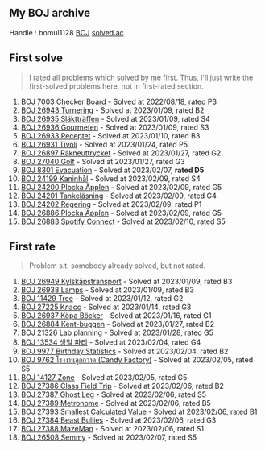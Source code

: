 ## My BOJ archive

Handle : bomul1128 [BOJ](https://www.acmicpc.net/user/bomul1128) [solved.ac](https://solved.ac/profile/bomul1128)



## First solve

> I rated all problems which solved by me first. Thus, I'll just write the first-solved problems here, not in first-rated section.

1. [BOJ 7003 Checker Board](https://www.acmicpc.net/problem/7003) - Solved at 2022/08/18, rated P3
2. [BOJ 26943 Turnering](https://www.acmicpc.net/problem/26943) - Solved at 2023/01/09, rated B2
3. [BOJ 26935 Släktträffen](https://www.acmicpc.net/problem/26935) - Solved at 2023/01/09, rated S4
4. [BOJ 26936 Gourmeten](https://www.acmicpc.net/problem/26936) - Solved at 2023/01/09, rated S3
5. [BOJ 26933 Receptet](https://www.acmicpc.net/problem/26933) - Solved at 2023/01/10, rated B3
6. [BOJ 26931 Tivoli](https://www.acmicpc.net/problem/26931) - Solved at 2023/01/24, rated P5
7. [BOJ 26897 Räkneuttrycket](https://www.acmicpc.net/problem/26897) - Solved at 2023/01/27, rated G2
8. [BOJ 27040 Golf](https://www.acmicpc.net/problem/27040) - Solved at 2023/01/27, rated G3
9. [BOJ 8301 Evacuation](https://www.acmicpc.net/problem/8301) - Solved at 2023/02/07, **rated D5**
10. [BOJ 24199 Kaninhål](https://www.acmicpc.net/problem/24199) - Solved at 2023/02/09, rated S4
11. [BOJ 24200 Plocka Äpplen](https://www.acmicpc.net/problem/24200) - Solved at 2023/02/09, rated G5
12. [BOJ 24201 Tankeläsning](https://www.acmicpc.net/problem/24201) - Solved at 2023/02/09, rated G4
13. [BOJ 24202 Regering](https://www.acmicpc.net/problem/24202) - Solved at 2023/02/09, rated P1
14. [BOJ 26886 Plocka Äpplen](https://www.acmicpc.net/problem/26886) - Solved at 2023/02/09, rated G5
15. [BOJ 26883 Spotify Connect](https://www.acmicpc.net/problem/26883) - Solved at 2023/02/10, rated S5



## First rate

> Problem s.t. somebody already solved, but not rated.

1. [BOJ 26949 Kylskåpstransport](https://www.acmicpc.net/problem/26949) - Solved at 2023/01/09, rated B3
2. [BOJ 26938 Lamps](https://www.acmicpc.net/problem/26938) - Solved at 2023/01/09, rated B3
3. [BOJ 11429 Tree](https://www.acmicpc.net/problem/11429) - Solved at 2023/01/12, rated G2
4. [BOJ 27225 Класс](https://www.acmicpc.net/problem/27225) - Solved at 2023/01/14, rated G3
5. [BOJ 26937 Köpa Böcker](https://www.acmicpc.net/problem/26937) - Solved at 2023/01/16, rated G1
6. [BOJ 26884 Kent-buggen](https://www.acmicpc.net/problem/26884) - Solved at 2023/01/27, rated B2
7. [BOJ 21326 Lab planning](https://www.acmicpc.net/problem/21326) - Solved at 2023/01/28, rated G5
8. [BOJ 13534 생일 파티](https://www.acmicpc.net/problem/13534) - Solved at 2023/02/04, rated G4
9. [BOJ 9977 Birthday Statistics](https://www.acmicpc.net/problem/9977) - Solved at 2023/02/04, rated B2
10. [BOJ 9762 โรงงานลูกกวาด (Candy Factory)](https://www.acmicpc.net/problem/9762) - Solved at 2023/02/05, rated S5
11. [BOJ 14127 Zone](https://www.acmicpc.net/problem/14127) - Solved at 2023/02/05, rated G5
12. [BOJ 27386 Class Field Trip](https://www.acmicpc.net/problem/27386) - Solved at 2023/02/06, rated B2
13. [BOJ 27387 Ghost Leg](https://www.acmicpc.net/problem/27387) - Solved at 2023/02/06, rated S5
14. [BOJ 27389 Metronome](https://www.acmicpc.net/problem/27389) - Solved at 2023/02/06, rated B5
15. [BOJ 27393 Smallest Calculated Value](https://www.acmicpc.net/problem/27393) - Solved at 2023/02/06, rated B1
16. [BOJ 27384 Beast Bullies](https://www.acmicpc.net/problem/27384) - Solved at 2023/02/06, rated G3
17. [BOJ 27388 MazeMan](https://www.acmicpc.net/problem/27388) - Solved at 2023/02/06, rated S1
18. [BOJ 26508 Semmy](https://www.acmicpc.net/problem/26508) - Solved at 2023/02/07, rated S5
